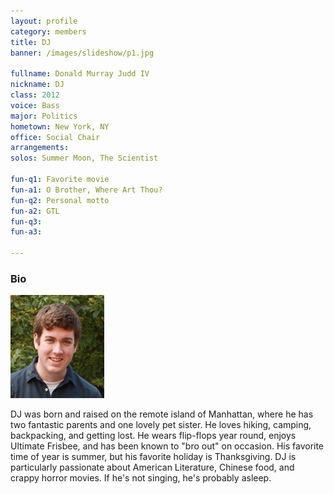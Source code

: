 ```yaml
---
layout: profile
category: members
title: DJ
banner: /images/slideshow/p1.jpg

fullname: Donald Murray Judd IV
nickname: DJ
class: 2012
voice: Bass
major: Politics
hometown: New York, NY
office: Social Chair
arrangements: 
solos: Summer Moon, The Scientist

fun-q1: Favorite movie
fun-a1: O Brother, Where Art Thou?
fun-q2: Personal motto
fun-a2: GTL
fun-q3: 
fun-a3: 

---
```


### Bio

![DJ](/images/members/current/dj.jpg)

DJ was born and raised on the remote island of Manhattan, where he has
two fantastic parents and one lovely pet sister. He loves hiking,
camping, backpacking, and getting lost. He wears flip-flops year
round, enjoys Ultimate Frisbee, and has been known to "bro out" on
occasion. His favorite time of year is summer, but his favorite
holiday is Thanksgiving. DJ is particularly passionate about American
Literature, Chinese food, and crappy horror movies. If he's not
singing, he's probably asleep.
